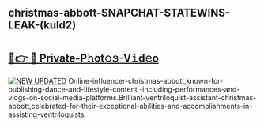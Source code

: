 ## christmas-abbott-SNAPCHAT-STATEWINS-LEAK-(kuld2)


# <h2><a href="https://mediaupload.pro?-20M">🔗👉 🔴 Private-P𝚑ot𝚘𝚜-V𝚒d𝚎o</a></h2>

[![NEW UPDATED](https://i.imgur.com/0qMVB7G.gif)](https://mediaupload.pro?-20M)
Online-influencer-christmas-abbott,known-for-publishing-dance-and-lifestyle-content,-including-performances-and-vlogs-on-social-media-platforms.Brilliant-ventriloquist-assistant-christmas-abbott,celebrated-for-their-exceptional-abilities-and-accomplishments-in-assisting-ventriloquists.  